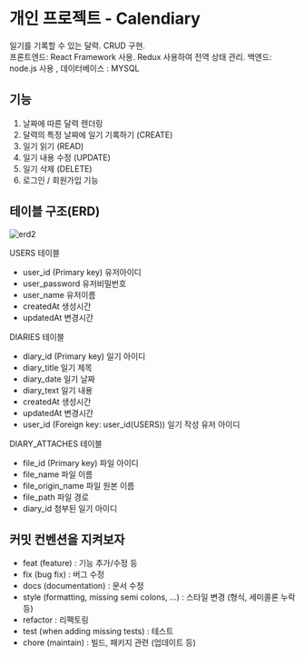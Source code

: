 # 개인 프로젝트 - Calendiary

일기를 기록할 수 있는 달력. CRUD 구현.  
프론트엔드: React Framework 사용. Redux 사용하여 전역 상태 관리.
백엔드: node.js 사용 , 데이터베이스 : MYSQL

## 기능

1. 날짜에 따른 달력 렌더링
2. 달력의 특정 날짜에 일기 기록하기 (CREATE)
3. 일기 읽기 (READ)
4. 일기 내용 수정 (UPDATE)
5. 일기 삭제 (DELETE)
6. 로그인 / 회원가입 기능

## 테이블 구조(ERD)

![erd2](https://user-images.githubusercontent.com/39851220/168536880-5a599a3e-db54-429b-b015-b38deb75645b.PNG)

USERS 테이블

- user_id (Primary key) 유저아이디
- user_password 유저비밀번호
- user_name 유저이름
- createdAt 생성시간
- updatedAt 변경시간

DIARIES 테이블

- diary_id (Primary key) 일기 아이디
- diary_title 일기 제목
- diary_date 일기 날짜
- diary_text 일기 내용
- createdAt 생성시간
- updatedAt 변경시간
- user_id (Foreign key: user_id(USERS)) 일기 작성 유저 아이디

DIARY_ATTACHES 테이블

- file_id (Primary key) 파일 아이디
- file_name 파일 이름
- file_origin_name 파일 원본 이름
- file_path 파일 경로
- diary_id 첨부된 일기 아이디

## 커밋 컨벤션을 지켜보자

- feat (feature) : 기능 추가/수정 등
- fix (bug fix) : 버그 수정
- docs (documentation) : 문서 수정
- style (formatting, missing semi colons, …) : 스타일 변경 (형식, 세미콜론 누락 등)
- refactor : 리팩토링
- test (when adding missing tests) : 테스트
- chore (maintain) : 빌드, 패키지 관련 (업데이트 등)
